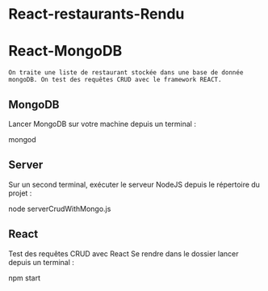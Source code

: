 # React-restaurants-Rendu
# React-MongoDB
	
	On traite une liste de restaurant stockée dans une base de donnée mongoDB. On test des requêtes CRUD avec le framework REACT.
## MongoDB

Lancer MongoDB sur votre machine depuis un terminal :

mongod

## Server
Sur un second terminal, exécuter le serveur NodeJS depuis le répertoire du projet :

node serverCrudWithMongo.js 

## React
Test des requêtes CRUD avec React
Se rendre dans le dossier lancer depuis un terminal :

npm start

